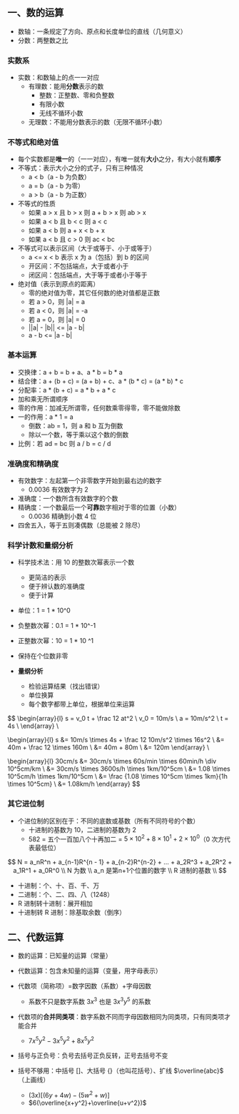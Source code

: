 ## 一、数的运算

* 数轴：一条规定了方向、原点和长度单位的直线（几何意义）
* 分数：两整数之比

### 实数系

* 实数：和数轴上的点一一对应
  * 有理数：能用**分数**表示的数
    * 整数：正整数、零和负整数
    * 有限小数
    * 无线不循环小数
  * 无理数：不能用分数表示的数（无限不循环小数）

### 不等式和绝对值

* 每个实数都是**唯一**的（一一对应），有唯一就有**大小**之分，有大小就有**顺序**
* 不等式：表示大小之分的式子，只有三种情况
  * a < b（a - b 为负数）
  * a = b（a - b 为零）
  * a > b（a - b 为正数）
* 不等式的性质
  * 如果 a > x 且 b > x 则 a + b > x 则 ab > x
  * 如果 a < b 且 b < c 则 a < c
  * 如果 a < b 则 a + x < b + x
  * 如果 a < b 且 c > 0 则 ac < bc
* 不等式可以表示区间（大于或等于、小于或等于）
  * a <= x < b 表示 x 为 a（包括）到 b 的区间
  * 开区间：不包括端点，大于或者小于
  * 闭区间：包括端点，大于等于或者小于等于
* 绝对值（表示到原点的距离）
  * 零的绝对值为零，其它任何数的绝对值都是正数
  * 若 a > 0，则 |a| = a
  * 若 a < 0，则 |a| = -a
  * 若 a = 0，则 |a| = 0
  * ||a| - |b|| <= |a - b|
  * a - b <= |a - b|

### 基本运算

* 交换律：a + b = b + a、a * b = b * a
* 结合律：a + (b + c) = (a + b) + c、a * (b * c) = (a * b) * c
* 分配率：a * (b + c) = a * b + a * c
* 加和乘无所谓顺序
* 零的作用：加减无所谓零，任何数乘零得零，零不能做除数
* 一的作用：a * 1 = a
  * 倒数：ab = 1，则 a 和 b 互为倒数
  * 除以一个数，等于乘以这个数的倒数
* 比例：若 ad = bc 则 a / b = c / d

### 准确度和精确度

* 有效数字：左起第一个非零数字开始到最右边的数字
  * 0.0036 有效数字为 2
* 准确度：一个数所含有效数字的个数
* 精确度：一个数最后一个**可靠**数字相对于零的位置（小数）
  * 0.0036 精确到小数 4 位
* 四舍五入，等于五则凑偶数（总能被 2 除尽）

### 科学计数和量纲分析

* 科学技术法：用 10 的整数次幂表示一个数
  * 更简洁的表示
  * 便于辨认数的准确度
  * 便于计算
  
* 单位：1 = 1 * 10^0

* 负整数次幂：0.1 = 1 * 10^-1

* 正整数次幂：10 = 1 * 10 ^1

* 保持在个位数非零

* **量纲分析**
  * 检验运算结果（找出错误）
  * 单位换算
  * 每个数字都带上单位，根据单位来运算

$$
\begin{array}{l}
s = v_0 t + \frac 12 at^2 \\
v_0 = 10m/s \\
a = 10m/s^2 \\
t = 4s \\
\end{array} \\

\begin{array}{l}
s &= 10m/s \times 4s + \frac 12 10m/s^2 \times 16s^2 \\
&= 40m + \frac 12 \times 160m \\
&= 40m + 80m \\
&= 120m
\end{array} \\

\begin{array}{l}
30cm/s &= 30cm/s \times 60s/min \times 60min/h \div 10^5cm/km \\
&= 30cm/s \times 3600s/h \times 1km/10^5cm \\
&= 1.08 \times 10^5cm/h \times 1km/10^5cm \\
&= \frac {1.08 \times 10^5cm \times 1km}{1h \times 10^5cm} \\
&= 1.08km/h
\end{array}
$$

### 其它进位制

* 个进位制的区别在于：不同的底数或基数（所有不同符号的个数）
  * 十进制的基数为 10，二进制的基数为 2
  * 582 = 五个一百加八个十再加二 = $5 \times 10^2 + 8 \times 10^1 + 2 \times 10^0$（0 次方代表最低位）

$$
N = a_nR^n + a_{n-1}R^{n - 1} + a_{n-2}R^{n-2} + ... + a_2R^3 + a_2R^2 + a_1R^1 + a_0R^0 \\
N 为数 \\
a_n 是第n+1个位置的数字 \\
R 进制的基数 \\
$$

* 十进制：个、十、百、千、万
* 二进制：个、二、四、八（1248）
* R 进制转十进制：展开相加
* 十进制转 R 进制：除基取余数（倒序）

## 二、代数运算

* 数的运算：已知量的运算（常量）
* 代数运算：包含未知量的运算（变量，用字母表示）
* 代数项（简称项）=数字因数（系数）+字母因数

  * 系数不只是数字系数 $3x^3$ 也是 $3x^3y^5$ 的系数
* 代数项的**合并同类项**：数字系数不同而字母因数相同为同类项，只有同类项才能合并

  * $7x^5y^2-3x^5y^2+8x^5y^2$
* 括号与正负号：负号去括号正负反转，正号去括号不变
* 括号不够用：中括号 []、大括号 {}（也叫花括号）、扩线 $\overline{abc}$（上画线）
  * $(3x)[(6y+4w)-(5w^2+w)]$
  * $6(\overline{x+y^2}+\overline{u+v^2})$

